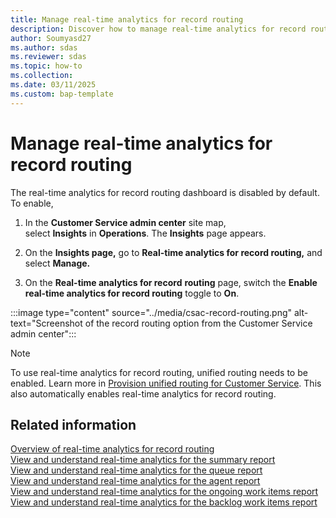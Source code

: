 ```yaml
---
title: Manage real-time analytics for record routing
description: Discover how to manage real-time analytics for record routing in Customer Service. Enable the dashboard to gain valuable insights and improve routing efficiency.
author: Soumyasd27
ms.author: sdas
ms.reviewer: sdas
ms.topic: how-to
ms.collection:
ms.date: 03/11/2025
ms.custom: bap-template
---
```


# Manage real-time analytics for record routing

The real-time analytics for record routing dashboard is disabled by
default. To enable,

1.  In the **Customer Service admin center** site map,
    select **Insights** in **Operations**. The **Insights** page
    appears.

2.  On the **Insights page,** go to **Real-time analytics for record
    routing,** and select **Manage.**

3.  On the **Real-time analytics for record** **routing** page, switch
    the **Enable real-time analytics for record routing** toggle to
    **On**.

:::image type="content" source="../media/csac-record-routing.png" alt-text="Screenshot of the record routing option from the Customer Service admin center":::

> [!NOTE]
> To use real-time analytics for record routing, unified routing needs to
be enabled. Learn more in [Provision unified routing for Customer Service](provision-unified-routing.md). This also automatically enables real-time analytics for record routing.

## Related information

[Overview of real-time analytics for record routing](rr-overview.md#overview-of-real-time-analytics-for-record-routing)  
[View and understand real-time analytics for the summary report](../use/rr-summary.md#view-and-understand-real-time-analytics-for-the-summary-report)  
[View and understand real-time analytics for the queue report](../use/rr-queue.md#view-and-understand-real-time-analytics-for-the-queue-report)  
[View and understand real-time analytics for the agent report](rr-agent.md#view-and-understand-real-time-analytics-for-the-agent-report)  
[View and understand real-time analytics for the ongoing work items report](../use/rr-ongoingworkitems.md#view-and-understand-real-time-analytics-for-the-ongoing-work-items-report)  
[View and understand real-time analytics for the backlog work items report](../use/rr-backlogitems.md#view-and-understand-real-time-analytics-for-the-backlog-work-items-report)  

